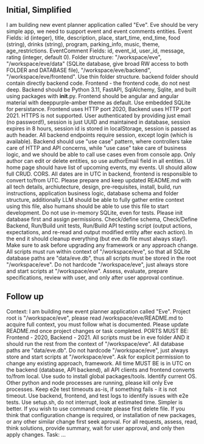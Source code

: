 Initial, Simplified
-----
I am building new event planner application called "Eve". Eve should be very simple app, we need to support event and event comments entities. 
Event Fields: id (integer), title, description, place, start_time, end_time, food (string), drinks (string), program, parking_info, music, theme, age_restrictions. 
EventComment Fields: id, event_id, user_id, message, rating (integer, default 0). 
Folder structure: "/workspace/eve", "/workspace/eve/data" (SQLite database, give broad RW access to both FOLDER and DATABASE file), "/workspace/eve/backend", "/workspace/eve/frontend". Use thin folder structure. backend folder should contain directly backend code. Frontend - the frontend code, do not nest deep.
Backend should be Python 3.11, FastAPI, SqlAlchemy, Sqlite, and built using packages with __init__.py. 
Frontend should be angular and angular material with deeppurple-amber theme as default. 
Use embedded SQLite for persistance. 
Frontend uses HTTP port 2020, Backend uses HTTP port 2021. HTTPS is not supported. 
User authenticated by providing just email (no password!), session is just UUID and maintained in database, session expires in 8 hours, session id is stored in localStorage, session is passed as auth header. 
All backend endpoints require session, except login (which is available). 
Backend should use "use case" pattern, where controllers take care of HTTP and API concerns, while "use case" take care of business logic, and we should be able to call use cases even from console app. 
Only author can edit or delete entities, so use authorEmail field in all entities. 
UI home page should have list of upcoming events, my events. UI should allow full CRUD. CORS. 
All dates are in UTC in backend, frontend is responsible to convert to/from UTC. 
Please prepare and keep updated README.md with all tech details, archiutecture, design, pre-requisites, install, build, run instructions, application business logic, database schema and folder structure, additionally LLM should be able to fully gather entire context using this file, also humans should be able to use this file to start development. 
Do not use in-memory SQLite, even for tests. 
Please init database first and assign permissions. 
Check/define schema, Check/Define Backend, Run/Build unit tests, Run/Build API testing script (output actions, expectations, and re-read and output modified entity after each action). In the end it should cleanup everything (but eve.db file must always stay!).
Make sure to ask before upgrading any framework or any approach change. 
All scripts must run within context of "/workspace/eve", so that all SQLite database paths are "data/eve.db", thus all scripts must be stored in the root "/workspace/eve". Do not hardcode "/workspace/eve", just always store and start scripts at "/workspace/eve".
Assess, evaluate, prepare specifications, review with user, and only after user approval continue.

Follow up
-----
Context: 
I am building new event planner application called "Eve". Project root is "/workspace/eve", please read /workspace/eve/README.md to acquire full context, you must follow what is documented. 
Please update README.md once project changes or task completed. 
PORTS MUST BE: Frontend - 2020, Backend - 2021. 
All scripts must be in eve folder AND it should run the rest from the context of "/workspace/eve". All database paths are "data/eve.db". Do not hardcode "/workspace/eve", just always store and start scripts at "/workspace/eve". 
Ask for explicit permission to change any existing approach, framework. 
All time MUST BE is in UTC on the backend (database, API backend), all API clients and frontend converts to/from local. 
Use sudo to install global packages/tools. Identify current OS. 
Other python and node processes are running, please kill only Eve processes.
Keep e2e test timeouts as-is, if something fails - it is not timeout.
Use backend, frontend, and test logs to identify issues with e2e tests.
Use setup.sh, do not interrupt, look at estimated time.
Simpler is better. If you wish to use command create please first delete file.
If you think that configuration change is required, or installation of new packages, or any other similar change first seek aproval.
For all requests, assess, read, think solutions, provide summary, wait for user approval, and only then apply changes.
Task: ...


